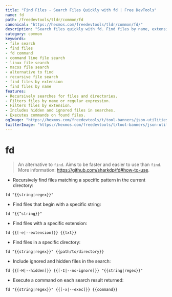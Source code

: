 ```yaml
---
title: "Find Files - Search Files Quickly with fd | Free DevTools"
name: fd
path: /freedevtools/tldr/common/fd
canonical: "https://hexmos.com/freedevtools/tldr/common/fd/"
description: "Search files quickly with fd. Find files by name, extension, or directory recursively. A faster and easier alternative to find. Free online tool, no registration required."
category: common
keywords:
- file search
- find files
- fd command
- command line file search
- linux file search
- macos file search
- alternative to find
- recursive file search
- find files by extension
- find files by name
features:
- Recursively searches for files and directories.
- Filters files by name or regular expression.
- Filters files by extension.
- Includes hidden and ignored files in searches.
- Executes commands on found files.
ogImage: "https://hexmos.com/freedevtools/t/tool-banners/json-utilities-banner.png"
twitterImage: "https://hexmos.com/freedevtools/t/tool-banners/json-utilities-banner.png"
---
```


# fd

> An alternative to `find`.
> Aims to be faster and easier to use than `find`.
> More information: <https://github.com/sharkdp/fd#how-to-use>.

- Recursively find files matching a specific pattern in the current directory:

`fd "{{string|regex}}"`

- Find files that begin with a specific string:

`fd "{{^string}}"`

- Find files with a specific extension:

`fd {{[-e|--extension]}} {{txt}}`

- Find files in a specific directory:

`fd "{{string|regex}}" {{path/to/directory}}`

- Include ignored and hidden files in the search:

`fd {{[-H|--hidden]}} {{[-I|--no-ignore]}} "{{string|regex}}"`

- Execute a command on each search result returned:

`fd "{{string|regex}}" {{[-x|--exec]}} {{command}}`
